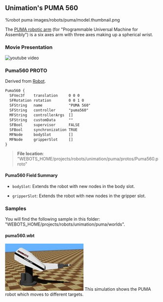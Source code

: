 ## Unimation's PUMA 560

%robot puma images/robots/puma/model.thumbnail.png

The [PUMA robotic arm](https://en.wikipedia.org/wiki/Programmable_Universal_Machine_for_Assembly#Model_560_C) (for "Programmable Universal Machine for Assembly") is a six axes arm with three axes making up a spherical wrist.

### Movie Presentation

![youtube video](https://www.youtube.com/watch?v=tjOhGqOHfhg)

### Puma560 PROTO

Derived from [Robot](../reference/robot.md).

```
Puma560 {
  SFVec3f    translation     0 0 0
  SFRotation rotation        0 0 1 0
  SFString   name            "PUMA 560"
  SFString   controller      "puma560"
  MFString   controllerArgs  []
  SFString   customData      ""
  SFBool     supervisor      FALSE
  SFBool     synchronization TRUE
  MFNode     bodySlot        []
  MFNode     gripperSlot     []
}
```

> **File location**: "WEBOTS\_HOME/projects/robots/unimation/puma/protos/Puma560.proto"

#### Puma560 Field Summary

- `bodySlot`: Extends the robot with new nodes in the body slot.

- `gripperSlot`: Extends the robot with new nodes in the gripper slot.

### Samples

You will find the following sample in this folder: "WEBOTS\_HOME/projects/robots/unimation/puma/worlds".

#### puma560.wbt

![puma560.wbt.png](images/robots/puma/puma560.wbt.thumbnail.jpg) This simulation shows the PUMA robot which moves to different targets.
